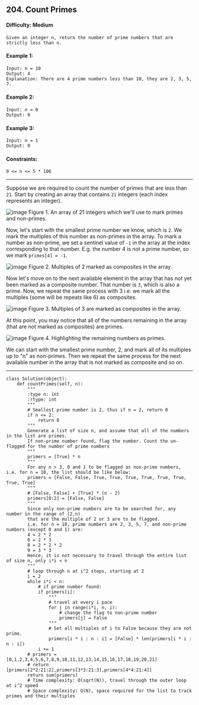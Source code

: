 ## 204. Count Primes

#### Difficulty: Medium

```
Given an integer n, return the number of prime numbers that are strictly less than n.
```

#### Example 1:
```
Input: n = 10
Output: 4
Explanation: There are 4 prime numbers less than 10, they are 2, 3, 5, 7.
```

#### Example 2:
```
Input: n = 0
Output: 0
```

#### Example 3:
```
Input: n = 1
Output: 0
```

#### Constraints:
```
0 <= n <= 5 * 106
```
---

Suppose we are required to count the number of primes that are less than ```21```. Start by creating an array that contains ```21``` integers (each index represents an integer).

![image](https://leetcode.com/problems/count-primes/Figures/204/img1.png)
Figure 1. An array of 21 integers which we'll use to mark primes and non-primes.

Now, let's start with the smallest prime number we know, which is ```2```. We mark the multiples of this number as non-primes in the array. To mark a number as non-prime, we set a sentinel value of ```-1``` in the array at the index corresponding to that number. E.g. the number 4 is not a prime number, so we mark ```primes[4] = -1```.

![image](https://leetcode.com/problems/count-primes/Figures/204/img2.png)
Figure 2. Multiples of 2 marked as composites in the array.

Now let's move on to the next available element in the array that has not yet been marked as a composite number. That number is ```3```, which is also a prime. Now, we repeat the same process with 3 i.e. we mark all the multiples (some will be repeats like 6) as composites.

![image](https://leetcode.com/problems/count-primes/Figures/204/img3.png)
Figure 3. Multiples of 3 are marked as composites in the array.

At this point, you may notice that all of the numbers remaining in the array (that are not marked as composites) are primes.

![image](https://leetcode.com/problems/count-primes/Figures/204/img4.png)
Figure 4. Highlighting the remaining numbers as primes.

We can start with the smallest prime number, 2, and mark all of its multiples up to "n" as non-primes. Then we repeat the same process for the next available number in the array that is not marked as composite and so on.

---

```{Python}
class Solution(object):
    def countPrimes(self, n):
        """
        :type n: int
        :rtype: int
        """
        # Smallest prime number is 2, thus if n = 2, return 0
        if n <= 2:
            return 0
        """
        Generate a list of size n, and assume that all of the numbers in the list are primes.
        If non-prime number found, flag the number. Count the un-flagged for the number of prime numbers
        """
        primers = [True] * n
        """
        For any n > 3, 0 and 1 to be flagged as non-prime numbers, i.e. for n = 10, the list should be like below:
        primers = [False, False, True, True, True, True, True, True, True, True]
        """
        # [False, False] + [True] * (n - 2)
        primers[0:2] = [False, False]
        """
        Since only non-prime numbers are to be searched for, any number in the range of (2,n)
        that are the multiple of 2 or 3 are to be flagged.
        i.e. for n = 10, prime numbers are 2, 3, 5, 7, and non-prime numbers (except 0 and 1) are:
        4 = 2 * 2
        6 = 2 * 3
        8 = 2 * 2 * 2
        9 = 3 * 3
        Hence, it is not necessary to travel through the entire list of size n, only i*i < n
        """
        # loop through n at i^2 steps, starting at 2
        i = 2
        while i*i < n:
            # if prime number found:
            if primers[i]:
                """ 
                # travel at every i pace
                for j in range(i*i, n, i):
                    # change the flag to non-prime number
                    primers[j] = False
                """
                # Set all multiples of i to False because they are not prime.
                primers[i * i : n : i] = [False] * len(primers[i * i : n : i])
            i += 1
        # primers = [0,1,2,3,4,5,6,7,8,9,10,11,12,13,14,15,16,17,18,19,20,21]
        # return [primers[2*2:21:2],primers[3*3:21:3],primers[4*4:21:4]]
        return sum(primers)
        # Time complexity: O(sqrt(N)), travel through the outer loop at i^2 speed
        # Space complexity: O(N), space required for the list to track primes and their multiples
```

